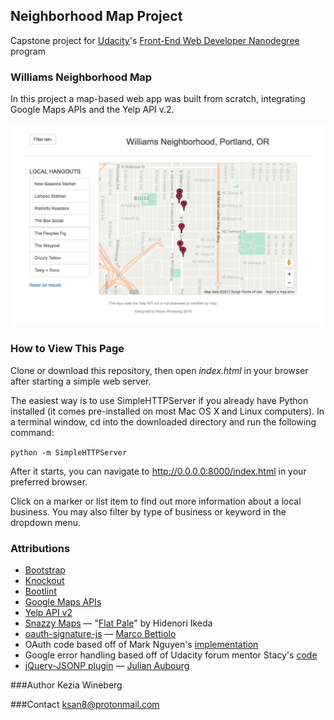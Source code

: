 ## Neighborhood Map Project
Capstone project for <a href="https://www.udacity.com/">Udacity</a>'s <a href="https://www.udacity.com/course/front-end-web-developer-nanodegree--nd001?v=fe1">Front-End Web Developer Nanodegree</a> program

### Williams Neighborhood Map
In this project a map-based web app was built from scratch, integrating Google Maps APIs and the Yelp API v.2.

![Neighborhood Map site screenshot](./site-screenshot.png)

### How to View This Page
Clone or download this repository, then open _index.html_ in your browser after starting a simple web server.

The easiest way is to use SimpleHTTPServer if you already have Python installed (it comes pre-installed on most Mac OS X and Linux computers). In a terminal window, cd into the downloaded directory and run the following command:

`python -m SimpleHTTPServer`

After it starts, you can navigate to http://0.0.0.0:8000/index.html in your preferred browser.

Click on a marker or list item to find out more information about a local business. You may also filter by type of business or keyword in the dropdown menu.

### Attributions
* <a href="http://getbootstrap.com/">Bootstrap</a>
* <a href="http://knockoutjs.com/">Knockout</a>
* <a href="https://github.com/twbs/bootlint">Bootlint</a>
* <a href="https://developers.google.com/maps/">Google Maps APIs</a>
* <a href="https://www.yelp.com/developers/documentation/v2/overview">Yelp API v2</a>
* <a href="https://snazzymaps.com/">Snazzy Maps</a> — "<a href="https://snazzymaps.com/style/14889/flat-pale">Flat Pale</a>" by Hidenori Ikeda
* <a href="https://github.com/bettiolo/oauth-signature-js">oauth-signature-js</a> — <a href="https://github.com/bettiolo">Marco Bettiolo</a>
* OAuth code based off of Mark Nguyen's <a href="https://discussions.udacity.com/t/how-to-make-ajax-request-to-yelp-api/13699/5">implementation</a>
* Google error handling based off of Udacity forum mentor Stacy's <a href="https://discussions.udacity.com/t/handling-google-maps-in-async-and-fallback/34282">code</a>
* <a href="https://github.com/jaubourg/jquery-jsonp">jQuery-JSONP plugin</a> — <a href="https://github.com/jaubourg">Julian Aubourg</a>

###Author
Kezia Wineberg

###Contact
ksan8@protonmail.com
